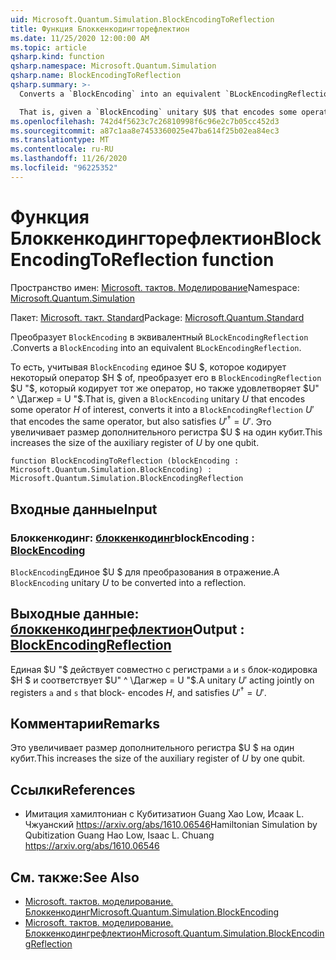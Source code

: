 ```yaml
---
uid: Microsoft.Quantum.Simulation.BlockEncodingToReflection
title: Функция Блоккенкодингторефлектион
ms.date: 11/25/2020 12:00:00 AM
ms.topic: article
qsharp.kind: function
qsharp.namespace: Microsoft.Quantum.Simulation
qsharp.name: BlockEncodingToReflection
qsharp.summary: >-
  Converts a `BlockEncoding` into an equivalent `BLockEncodingReflection`.

  That is, given a `BlockEncoding` unitary $U$ that encodes some operator $H$ of interest, converts it into a `BlockEncodingReflection` $U'$ that encodes the same operator, but also satisfies $U'^\dagger = U'$. This increases the size of the auxiliary register of $U$ by one qubit.
ms.openlocfilehash: 742d4f5623c7c26810998f6c96e2c7b05cc452d3
ms.sourcegitcommit: a87c1aa8e7453360025e47ba614f25b02ea84ec3
ms.translationtype: MT
ms.contentlocale: ru-RU
ms.lasthandoff: 11/26/2020
ms.locfileid: "96225352"
---
```

# <a name="blockencodingtoreflection-function"></a><span data-ttu-id="750ca-102">Функция Блоккенкодингторефлектион</span><span class="sxs-lookup"><span data-stu-id="750ca-102">BlockEncodingToReflection function</span></span>

<span data-ttu-id="750ca-103">Пространство имен: [Microsoft. тактов. Моделирование](xref:Microsoft.Quantum.Simulation)</span><span class="sxs-lookup"><span data-stu-id="750ca-103">Namespace: [Microsoft.Quantum.Simulation](xref:Microsoft.Quantum.Simulation)</span></span>

<span data-ttu-id="750ca-104">Пакет: [Microsoft. такт. Standard](https://nuget.org/packages/Microsoft.Quantum.Standard)</span><span class="sxs-lookup"><span data-stu-id="750ca-104">Package: [Microsoft.Quantum.Standard](https://nuget.org/packages/Microsoft.Quantum.Standard)</span></span>


<span data-ttu-id="750ca-105">Преобразует `BlockEncoding` в эквивалентный `BLockEncodingReflection` .</span><span class="sxs-lookup"><span data-stu-id="750ca-105">Converts a `BlockEncoding` into an equivalent `BLockEncodingReflection`.</span></span>

<span data-ttu-id="750ca-106">То есть, учитывая `BlockEncoding` единое $U $, которое кодирует некоторый оператор $H $ of, преобразует его в `BlockEncodingReflection` $U "$, который кодирует тот же оператор, но также удовлетворяет $U" ^ \Дагжер = U "$.</span><span class="sxs-lookup"><span data-stu-id="750ca-106">That is, given a `BlockEncoding` unitary $U$ that encodes some operator $H$ of interest, converts it into a `BlockEncodingReflection` $U'$ that encodes the same operator, but also satisfies $U'^\dagger = U'$.</span></span>
<span data-ttu-id="750ca-107">Это увеличивает размер дополнительного регистра $U $ на один кубит.</span><span class="sxs-lookup"><span data-stu-id="750ca-107">This increases the size of the auxiliary register of $U$ by one qubit.</span></span>

```qsharp
function BlockEncodingToReflection (blockEncoding : Microsoft.Quantum.Simulation.BlockEncoding) : Microsoft.Quantum.Simulation.BlockEncodingReflection
```


## <a name="input"></a><span data-ttu-id="750ca-108">Входные данные</span><span class="sxs-lookup"><span data-stu-id="750ca-108">Input</span></span>

### <a name="blockencoding--blockencoding"></a><span data-ttu-id="750ca-109">Блоккенкодинг: [блоккенкодинг](xref:Microsoft.Quantum.Simulation.BlockEncoding)</span><span class="sxs-lookup"><span data-stu-id="750ca-109">blockEncoding : [BlockEncoding](xref:Microsoft.Quantum.Simulation.BlockEncoding)</span></span>

<span data-ttu-id="750ca-110">`BlockEncoding`Единое $U $ для преобразования в отражение.</span><span class="sxs-lookup"><span data-stu-id="750ca-110">A `BlockEncoding` unitary $U$ to be converted into a reflection.</span></span>



## <a name="output--blockencodingreflection"></a><span data-ttu-id="750ca-111">Выходные данные: [блоккенкодингрефлектион](xref:Microsoft.Quantum.Simulation.BlockEncodingReflection)</span><span class="sxs-lookup"><span data-stu-id="750ca-111">Output : [BlockEncodingReflection](xref:Microsoft.Quantum.Simulation.BlockEncodingReflection)</span></span>

<span data-ttu-id="750ca-112">Единая $U "$ действует совместно с регистрами `a` и `s` блок-кодировка $H $ и соответствует $U" ^ \Дагжер = U "$.</span><span class="sxs-lookup"><span data-stu-id="750ca-112">A unitary $U'$ acting jointly on registers `a` and `s` that block- encodes $H$, and satisfies $U'^\dagger = U'$.</span></span>

## <a name="remarks"></a><span data-ttu-id="750ca-113">Комментарии</span><span class="sxs-lookup"><span data-stu-id="750ca-113">Remarks</span></span>

<span data-ttu-id="750ca-114">Это увеличивает размер дополнительного регистра $U $ на один кубит.</span><span class="sxs-lookup"><span data-stu-id="750ca-114">This increases the size of the auxiliary register of $U$ by one qubit.</span></span>

## <a name="references"></a><span data-ttu-id="750ca-115">Ссылки</span><span class="sxs-lookup"><span data-stu-id="750ca-115">References</span></span>

- <span data-ttu-id="750ca-116">Имитация хамилтониан с Кубитизатион Guang Хао Low, Исаак L. Чжуанский https://arxiv.org/abs/1610.06546</span><span class="sxs-lookup"><span data-stu-id="750ca-116">Hamiltonian Simulation by Qubitization Guang Hao Low, Isaac L. Chuang https://arxiv.org/abs/1610.06546</span></span>

## <a name="see-also"></a><span data-ttu-id="750ca-117">См. также:</span><span class="sxs-lookup"><span data-stu-id="750ca-117">See Also</span></span>

- [<span data-ttu-id="750ca-118">Microsoft. тактов. моделирование. Блоккенкодинг</span><span class="sxs-lookup"><span data-stu-id="750ca-118">Microsoft.Quantum.Simulation.BlockEncoding</span></span>](xref:Microsoft.Quantum.Simulation.BlockEncoding)
- [<span data-ttu-id="750ca-119">Microsoft. тактов. моделирование. Блоккенкодингрефлектион</span><span class="sxs-lookup"><span data-stu-id="750ca-119">Microsoft.Quantum.Simulation.BlockEncodingReflection</span></span>](xref:Microsoft.Quantum.Simulation.BlockEncodingReflection)